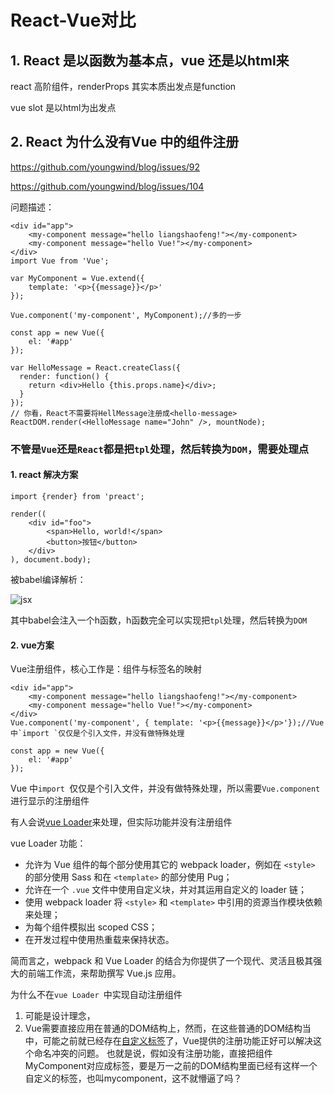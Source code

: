 # React-Vue对比

## 1. React 是以函数为基本点，vue 还是以html来

react 高阶组件，renderProps 其实本质出发点是function

vue slot 是以html为出发点











## 2. React 为什么没有Vue 中的组件注册

https://github.com/youngwind/blog/issues/92

https://github.com/youngwind/blog/issues/104

问题描述：

```vue
<div id="app">
    <my-component message="hello liangshaofeng!"></my-component>
    <my-component message="hello Vue!"></my-component>
</div>
import Vue from 'Vue';

var MyComponent = Vue.extend({
    template: '<p>{{message}}</p>'
});

Vue.component('my-component', MyComponent);//多的一步

const app = new Vue({
    el: '#app'
});
```



```react
var HelloMessage = React.createClass({
  render: function() {
    return <div>Hello {this.props.name}</div>;
  }
});
// 你看，React不需要将HellMessage注册成<hello-message>
ReactDOM.render(<HelloMessage name="John" />, mountNode);
```

### 不管是`Vue`还是`React`都是把`tpl`处理，然后转换为`DOM`，需要处理点

#### 1. react 解决方案

```react
import {render} from 'preact';

render((
    <div id="foo">
        <span>Hello, world!</span>
        <button>按钮</button>
    </div>
), document.body);
```

被babel编译解析：

![jsx](/Users/didi/git/blog/知识体系梳理/assets/60cc7362-4132-11e7-8279-edc3f52fe814.png)

其中babel会注入一个h函数，h函数完全可以实现把`tpl`处理，然后转换为`DOM`



#### 2. vue方案

Vue注册组件，核心工作是：组件与标签名的映射

```vue
<div id="app">
    <my-component message="hello liangshaofeng!"></my-component>
    <my-component message="hello Vue!"></my-component>
</div>
Vue.component('my-component', { template: '<p>{{message}}</p>'});//Vue 中`import `仅仅是个引入文件，并没有做特殊处理

const app = new Vue({
    el: '#app'
});
```

Vue 中`import `仅仅是个引入文件，并没有做特殊处理，所以需要`Vue.component`进行显示的注册组件

有人会说[vue Loader](https://vue-loader.vuejs.org/zh/)来处理，但实际功能并没有注册组件



vue Loader 功能：

- 允许为 Vue 组件的每个部分使用其它的 webpack loader，例如在 `<style>` 的部分使用 Sass 和在 `<template>` 的部分使用 Pug；
- 允许在一个 `.vue` 文件中使用自定义块，并对其运用自定义的 loader 链；
- 使用 webpack loader 将 `<style>` 和 `<template>` 中引用的资源当作模块依赖来处理；
- 为每个组件模拟出 scoped CSS；
- 在开发过程中使用热重载来保持状态。

简而言之，webpack 和 Vue Loader 的结合为你提供了一个现代、灵活且极其强大的前端工作流，来帮助撰写 Vue.js 应用。

为什么不在`vue Loader `中实现自动注册组件

1. 可能是设计理念，
2. Vue需要直接应用在普通的DOM结构上，然而，在这些普通的DOM结构当中，可能之前就已经存在[自定义标签](http://www.cnblogs.com/rubylouvre/p/3307413.html)了，Vue提供的注册功能正好可以解决这个命名冲突的问题。
   也就是说，假如没有注册功能，直接把组件MyComponent对应成标签，要是万一之前的DOM结构里面已经有这样一个自定义的标签，也叫mycomponent，这不就懵逼了吗？